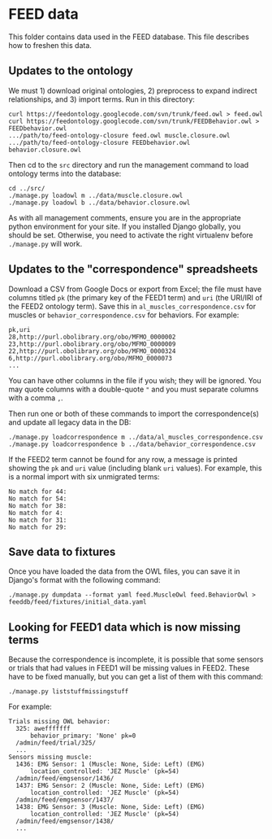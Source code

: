FEED data
====

This folder contains data used in the FEED database. This file describes how to freshen this data.

Updates to the ontology
----

We must 1) download original ontologies, 2) preprocess to expand indirect relationships, and 3) import terms.  Run in this directory:

```
curl https://feedontology.googlecode.com/svn/trunk/feed.owl > feed.owl
curl https://feedontology.googlecode.com/svn/trunk/FEEDBehavior.owl > FEEDbehavior.owl
.../path/to/feed-ontology-closure feed.owl muscle.closure.owl
.../path/to/feed-ontology-closure FEEDbehavior.owl behavior.closure.owl
```

Then cd to the `src` directory and run the management command to load ontology terms into the database:

```
cd ../src/
./manage.py loadowl m ../data/muscle.closure.owl
./manage.py loadowl b ../data/behavior.closure.owl
```

As with all management comments, ensure you are in the appropriate python environment for your site. If you installed Django globally, you should be set. Otherwise, you need to activate the right virtualenv before `./manage.py` will work.

Updates to the "correspondence" spreadsheets
----

Download a CSV from Google Docs or export from Excel; the file must have columns titled `pk` (the primary key of the FEED1 term) and `uri` (the URI/IRI of the FEED2 ontology term). Save this in `al_muscles_correspondence.csv` for muscles or `behavior_correspondence.csv` for behaviors. For example:

```
pk,uri
28,http://purl.obolibrary.org/obo/MFMO_0000002
23,http://purl.obolibrary.org/obo/MFMO_0000009
22,http://purl.obolibrary.org/obo/MFMO_0000324
6,http://purl.obolibrary.org/obo/MFMO_0000073
...
```

You can have other columns in the file if you wish; they will be ignored. You may quote columns with a double-quote `"` and you must separate columns with a comma `,`.

Then run one or both of these commands to import the correspondence(s) and update all legacy data in the DB:

```
./manage.py loadcorrespondence m ../data/al_muscles_correspondence.csv
./manage.py loadcorrespondence b ../data/behavior_correspondence.csv
```

If the FEED2 term cannot be found for any row, a message is printed showing the `pk` and `uri` value (including blank `uri` values). For example, this is a normal import with six unmigrated terms:

```
No match for 44: 
No match for 54: 
No match for 38: 
No match for 4: 
No match for 31: 
No match for 29: 
```

Save data to fixtures
----

Once you have loaded the data from the OWL files, you can save it in Django's format with the following command:

```
./manage.py dumpdata --format yaml feed.MuscleOwl feed.BehaviorOwl > feeddb/feed/fixtures/initial_data.yaml
```

Looking for FEED1 data which is now missing terms
----

Because the correspondence is incomplete, it is possible that some sensors or trials that had values in FEED1 will be missing values in FEED2. These have to be fixed manually, but you can get a list of them with this command:

```
./manage.py liststuffmissingstuff
```

For example:

```
Trials missing OWL behavior:
  325: awefffffff
      behavior_primary: 'None' pk=0
  /admin/feed/trial/325/
  ...
Sensors missing muscle:
  1436: EMG Sensor: 1 (Muscle: None, Side: Left) (EMG)
      location_controlled: 'JEZ Muscle' (pk=54)
  /admin/feed/emgsensor/1436/
  1437: EMG Sensor: 2 (Muscle: None, Side: Left) (EMG)
      location_controlled: 'JEZ Muscle' (pk=54)
  /admin/feed/emgsensor/1437/
  1438: EMG Sensor: 3 (Muscle: None, Side: Left) (EMG)
      location_controlled: 'JEZ Muscle' (pk=54)
  /admin/feed/emgsensor/1438/
  ...
```
